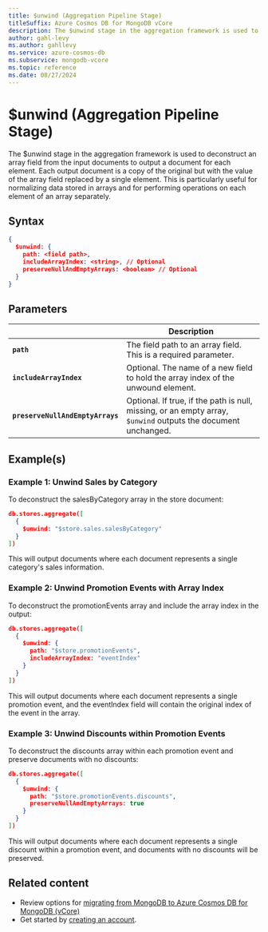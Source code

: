 ```yaml
---
title: $unwind (Aggregation Pipeline Stage)
titleSuffix: Azure Cosmos DB for MongoDB vCore
description: The $unwind stage in the aggregation framework is used to deconstruct an array field from the input documents to output a document for each element.
author: gahl-levy
ms.author: gahllevy
ms.service: azure-cosmos-db
ms.subservice: mongodb-vcore
ms.topic: reference
ms.date: 08/27/2024
---
```


# $unwind (Aggregation Pipeline Stage)
The $unwind stage in the aggregation framework is used to deconstruct an array field from the input documents to output a document for each element. Each output document is a copy of the original but with the value of the array field replaced by a single element. This is particularly useful for normalizing data stored in arrays and for performing operations on each element of an array separately.

## Syntax
```json
{
  $unwind: {
    path: <field path>,
    includeArrayIndex: <string>, // Optional
    preserveNullAndEmptyArrays: <boolean> // Optional
  }
}
```
## Parameters

| | Description |
| --- | --- |
| **`path`** | The field path to an array field. This is a required parameter. |
| **`includeArrayIndex`** | Optional. The name of a new field to hold the array index of the unwound element. |
| **`preserveNullAndEmptyArrays`** | Optional. If true, if the path is null, missing, or an empty array, `$unwind` outputs the document unchanged. |

## Example(s)
### Example 1: Unwind Sales by Category
To deconstruct the salesByCategory array in the store document:

```json
db.stores.aggregate([
  {
    $unwind: "$store.sales.salesByCategory"
  }
])
```

This will output documents where each document represents a single category's sales information.

### Example 2: Unwind Promotion Events with Array Index
To deconstruct the promotionEvents array and include the array index in the output:

```json
db.stores.aggregate([
  {
    $unwind: {
      path: "$store.promotionEvents",
      includeArrayIndex: "eventIndex"
    }
  }
])
```

This will output documents where each document represents a single promotion event, and the eventIndex field will contain the original index of the event in the array.

### Example 3: Unwind Discounts within Promotion Events
To deconstruct the discounts array within each promotion event and preserve documents with no discounts:
```json
db.stores.aggregate([
  {
    $unwind: {
      path: "$store.promotionEvents.discounts",
      preserveNullAndEmptyArrays: true
    }
  }
])
```

This will output documents where each document represents a single discount within a promotion event, and documents with no discounts will be preserved.

## Related content

- Review options for [migrating from MongoDB to Azure Cosmos DB for MongoDB (vCore)](../../migration-options.md)
- Get started by [creating an account](../../quickstart-portal.md).